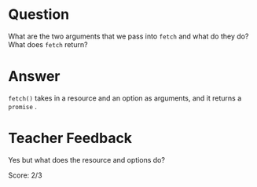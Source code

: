 # Question
What are the two arguments that we pass into `fetch` and what do they do? What does `fetch` return?

# Answer
`fetch()` takes in a resource and an option as arguments, and it returns a `promise` .
# Teacher Feedback

Yes but what does the resource and options do?

Score: 2/3